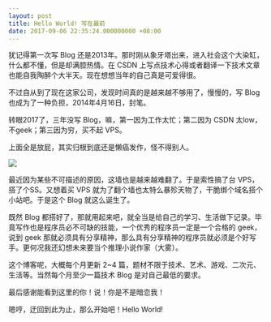 ```yaml
---
layout: post
title: Hello World! 写在最前
date: 2017-09-06 22:35:24.000000000 +08:00
---
```


犹记得第一次写 Blog 还是2013年。那时刚从象牙塔出来，进入社会这个大染缸，什么都不懂，但是却满腔热情。在 CSDN 上写点技术心得或者翻译一下技术文章也能自我陶醉个大半天。现在想想当年的自己真是可爱得很。

不过自从到了现在这家公司，发现时间真的是越来越不够用了，慢慢的，写 Blog 也成为了一种负担，2014年4月16日，封笔。

转眼2017了，三年没写 Blog，嘛，第一因为工作太忙；第二因为 CSDN 太low，不geek；第三因为穷，买不起 VPS。

上面全是放屁，其实归根到底还是懒癌发作，怪不得别人。

![](../../../assets/2017-09-07/lanai.gif)

最近因为某些不可描述的原因，这墙也是越来越难翻了。于是索性搞了台 VPS，搭了个SS。又想着买 VPS 就为了翻个墙也太特么暴殄天物了，干脆绑个域名搭个小站吧。于是这个 Blog 就这么诞生了。

既然 Blog 都搭好了，那就用起来吧，就全当是给自己的学习、生活做下记录。毕竟写作也是程序员必不可缺的技能，一个优秀的程序员一定是一个合格的 geek，说到 geek 那就必须具有分享精神，那么具有分享精神的程序员就必须是个好写手。更何况我还幻想未来要当个推理小说作家（大雾）。

这个博客呢，大概每个月更新 2~4 篇，题材不限于技术、艺术、游戏、二次元、生活等。当然每个月至少一篇技术 Blog 是对自己最低的要求。

最后感谢能看到这里的你！说！你是不是暗恋我！

嗯哼，迂回到此为止，那么开始吧！Hello World!